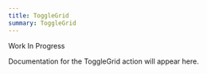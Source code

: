 ```yaml
---
title: ToggleGrid
summary: ToggleGrid
---
```


Work In Progress

Documentation for the ToggleGrid action will appear here.